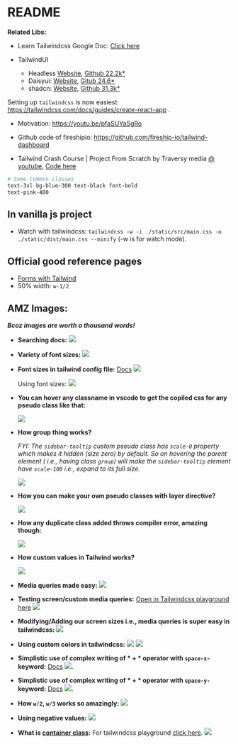 # README

**Related Libs:**
  - Learn Tailwindcss Google Doc: [Click here](https://docs.google.com/document/d/1396RvrxYznLLas5_cTLCY1eNh6HZ2mlFtwdLF8gx0Ug/edit)
 
- TailwindUI
  - Headless [Website](https://headlessui.com/), [Github 22.2k*](https://github.com/tailwindlabs/headlessui)
  - Daisyui: [Website](https://daisyui.com/), [Gitub 24.6*](https://github.com/saadeghi/daisyui)
  - shadcn: [Website](https://ui.shadcn.com/), [Github 31.3k*](https://github.com/shadcn-ui/ui)

Setting up `tailwindcss` is now easiest: https://tailwindcss.com/docs/guides/create-react-app .

- Motivation: https://youtu.be/pfaSUYaSgRo

- Github code of fireshipio: https://github.com/fireship-io/tailwind-dashboard

- Tailwind Crash Course | Project From Scratch by Traversy media [@ youtube](https://youtu.be/dFgzHOX84xQ), [Code here](https://github.com/bradtraversy/tailwind-landing-page)

```bash
# Some Common classes
text-3xl bg-blue-300 text-black font-bold
text-pink-400
```

## In vanilla js project

- Watch with tailwindcss: `tailwindcss -w -i ./static/src/main.css -o ./static/dist/main.css --minify` (-w is for watch mode).

## Official good reference pages

- [Forms with Tailwind](https://v1.tailwindcss.com/components/forms)
- 50% width: `w-1/2`

## AMZ Images:

**_Bcoz images are worth a thousand words!_**

- **Searching docs:** ![](./AMZ-searching-docs.png)

- **Variety of font sizes:** ![](./AMZ_font-sizes.png)

- **Font sizes in tailwind config file:** [Docs](https://tailwindcss.com/docs/font-size#providing-a-default-line-height) ![](./AMZ-font-sizes-in-config-file.png)

  Using font sizes: ![](./AMZ-using-font-sizes.png)

- **You can hover any classname in vscode to get the copiled css for any pseudo class like that:**

  ![](./AMZ-hover.png)

- **How group thing works?**

  _FYI: The `sidebar-tooltip` custom pseudo class has `scale-0` property which makes it hidden (size zero) by default. So on hovering the parent element ( i.e., having class `group`) will make the `sidebar-tooltip` element have `scale-100` i.e., expand to its full size._

  ![](./AMZ-how-group-works-magic.png)

- **How you can make your own pseudo classes with layer directive?**

  ![](./AMZ-custom-classes-with-layer-directive.png)

- **How any duplicate class added throws compiler error, amazing though:**

  ![](./AMZ-duplicate-bg-error.png)

- **How custom values in Tailwind works?**

  ![](./AMZ-custom-values.png)

- **Media queries made easy:** ![](./AMZ-custom-screen-size-usages.png)

- **Testing screen/custom media queries:** [Open in Tailwindcss playground here](https://play.tailwindcss.com/S8eGnpCfzT) ![](./AMZ-testing-custom-sizes.png)

- **Modifying/Adding our screen sizes i.e., media queries is super easy in tailwindcss:** ![](./AMZ-custom-screen-size-usages.png)

- **Using custom colors in tailwindcss:** ![](./AMZ-custom-colors-1.png) ![](./AMZ-custom-colors-2.png)

- **Simplistic use of complex writing of \* + \* operator with `space-x-` keyword:** [Docs](https://tailwindcss.com/docs/space) ![](./AMZ-star+star-application.png).

- **Simplistic use of complex writing of \* + \* operator with `space-y-` keyword:** [Docs](https://tailwindcss.com/docs/space) ![](./AMZ-star+star-application-y.png).

- **How `w/2`, `w/3` works so amazingly:** ![](./AMZ-w-slash-number-works-cool.png)

- **Using negative values:** ![](./AMZ-negative-magin-values.png)

- **What is [container class](https://tailwindcss.com/docs/container):** For tailwindcss playground [click here](https://play.tailwindcss.com/o1Qu4T4JtX). ![](./AMZ-what-is-container-class.png)

